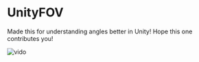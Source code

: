 # UnityFOV

Made this for understanding angles better in Unity!
Hope this one contributes you!

![vido](https://user-images.githubusercontent.com/43827959/186973949-dd894818-3c77-4666-bf11-6c434df2169f.gif)
